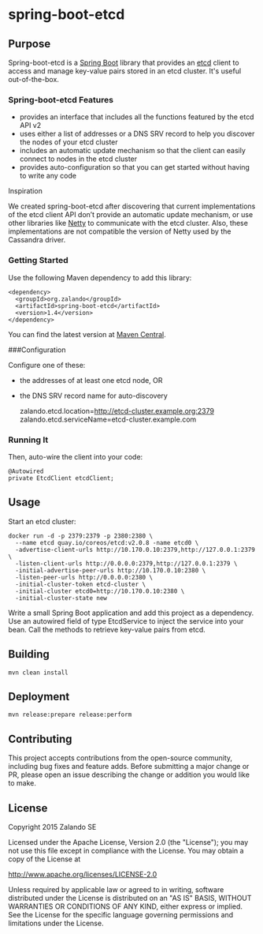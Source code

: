 # spring-boot-etcd

## Purpose

Spring-boot-etcd is a [Spring Boot](http://projects.spring.io/spring-boot/) library that provides an [etcd](https://github.com/coreos/etcd) client to access and manage key-value pairs stored in an etcd cluster. It's useful out-of-the-box.

### Spring-boot-etcd Features

- provides an interface that includes all the functions featured by the etcd API v2
- uses either a list of addresses or a DNS SRV record to help you discover the nodes of your etcd cluster
- includes an automatic update mechanism so that the client can easily connect to nodes in the etcd cluster
- provides auto-configuration so that you can get started without having to write any code

Inspiration

We created spring-boot-etcd after discovering that current implementations of the etcd client API don’t provide an automatic update mechanism, or use other libraries like [Netty](http://netty.io/) to communicate with the etcd cluster. Also, these implementations are not compatible the version of Netty used by the Cassandra driver.

### Getting Started

Use the following Maven dependency to add this library:

    <dependency>
      <groupId>org.zalando</groupId>
      <artifactId>spring-boot-etcd</artifactId>
      <version>1.4</version>
    </dependency>

You can find the latest version at [Maven Central](http://search.maven.org/#search|ga|1|g%3A%22org.zalando%22%20a%3A%22spring-boot-etcd%22).

###Configuration

Configure one of these: 
- the addresses of at least one etcd node, OR
- the DNS SRV record name for auto-discovery

    zalando.etcd.location=http://etcd-cluster.example.org:2379
    zalando.etcd.serviceName=etcd-cluster.example.com

### Running It

Then, auto-wire the client into your code:

    @Autowired
    private EtcdClient etcdClient;

## Usage

Start an etcd cluster:

    docker run -d -p 2379:2379 -p 2380:2380 \
      --name etcd quay.io/coreos/etcd:v2.0.8 -name etcd0 \
      -advertise-client-urls http://10.170.0.10:2379,http://127.0.0.1:2379 \
      -listen-client-urls http://0.0.0.0:2379,http://127.0.0.1:2379 \
      -initial-advertise-peer-urls http://10.170.0.10:2380 \
      -listen-peer-urls http://0.0.0.0:2380 \
      -initial-cluster-token etcd-cluster \
      -initial-cluster etcd0=http://10.170.0.10:2380 \
      -initial-cluster-state new

Write a small Spring Boot application and add this project as a dependency. Use an autowired field of type EtcdService to inject the service into your bean. Call the methods to retrieve key-value pairs from etcd.

## Building

    mvn clean install

## Deployment

    mvn release:prepare release:perform

## Contributing

This project accepts contributions from the open-source community, including bug fixes and feature adds. Before submitting a major change or PR, please open an issue describing the change or addition you would like to make.

## License

Copyright 2015 Zalando SE

Licensed under the Apache License, Version 2.0 (the "License");
you may not use this file except in compliance with the License.
You may obtain a copy of the License at

http://www.apache.org/licenses/LICENSE-2.0

Unless required by applicable law or agreed to in writing, software
distributed under the License is distributed on an "AS IS" BASIS,
WITHOUT WARRANTIES OR CONDITIONS OF ANY KIND, either express or implied.
See the License for the specific language governing permissions and
limitations under the License.
